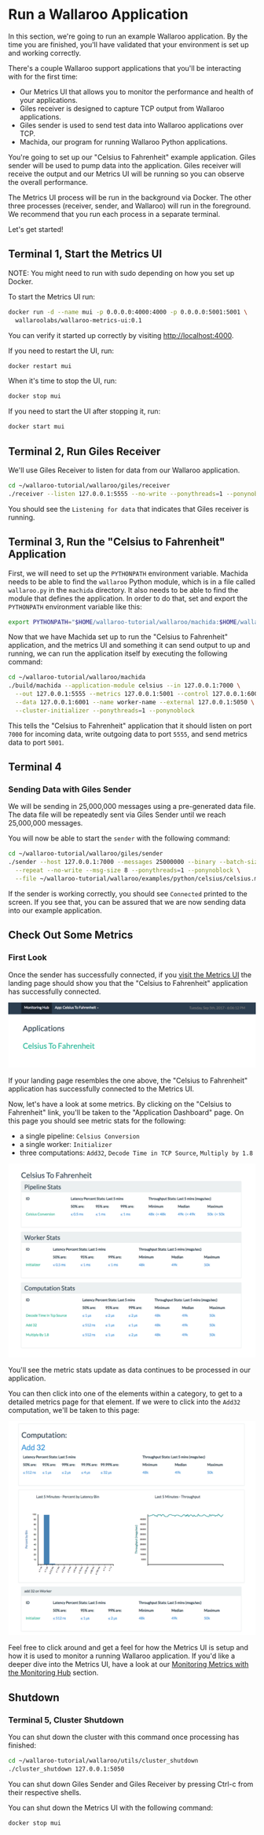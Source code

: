 # Run a Wallaroo Application

In this section, we're going to run an example Wallaroo application. By the time you are finished, you'll have validated that your environment is set up and working correctly.

There's a couple Wallaroo support applications that you'll be interacting with for the first time:

- Our Metrics UI that allows you to monitor the performance and health of your applications.
- Giles receiver is designed to capture TCP output from Wallaroo applications.
- Giles sender is used to send test data into Wallaroo applications over TCP.
- Machida, our program for running Wallaroo Python applications.

You're going to set up our "Celsius to Fahrenheit" example application. Giles sender will be used to pump data into the application. Giles receiver will receive the output and our Metrics UI will be running so you can observe the overall performance.

The Metrics UI process will be run in the background via Docker.  The other three processes (receiver, sender, and Wallaroo) will run in the foreground.  We recommend that you run each process in a separate terminal.

Let's get started!

## Terminal 1, Start the Metrics UI

NOTE: You might need to run with sudo depending on how you set up Docker.

To start the Metrics UI run:

```bash
docker run -d --name mui -p 0.0.0.0:4000:4000 -p 0.0.0.0:5001:5001 \
  wallaroolabs/wallaroo-metrics-ui:0.1
```

You can verify it started up correctly by visiting [http://localhost:4000](http://localhost:4000).

If you need to restart the UI, run:

```bash
docker restart mui
```

When it's time to stop the UI, run:

```bash
docker stop mui
```

If you need to start the UI after stopping it, run:

```bash
docker start mui
```

## Terminal 2, Run Giles Receiver

We'll use Giles Receiver to listen for data from our Wallaroo application.

```bash
cd ~/wallaroo-tutorial/wallaroo/giles/receiver
./receiver --listen 127.0.0.1:5555 --no-write --ponythreads=1 --ponynoblock
```

You should see the `Listening for data` that indicates that Giles receiver is running.

## Terminal 3, Run the "Celsius to Fahrenheit" Application

First, we will need to set up the `PYTHONPATH` environment variable. Machida needs to be able to find the `wallaroo` Python module, which is in a file called `wallaroo.py` in the `machida` directory. It also needs to be able to find the module that defines the application. In order to do that, set and export the `PYTHONPATH` environment variable like this:

```bash
export PYTHONPATH="$HOME/wallaroo-tutorial/wallaroo/machida:$HOME/wallaroo-tutorial/wallaroo/examples/python/celsius"
```

Now that we have Machida set up to run the "Celsius to Fahrenheit" application, and the metrics UI and something it can send output to up and running, we can run the application itself by executing the following command:

```bash
cd ~/wallaroo-tutorial/wallaroo/machida
./build/machida --application-module celsius --in 127.0.0.1:7000 \
  --out 127.0.0.1:5555 --metrics 127.0.0.1:5001 --control 127.0.0.1:6000 \
  --data 127.0.0.1:6001 --name worker-name --external 127.0.0.1:5050 \
  --cluster-initializer --ponythreads=1 --ponynoblock
```

This tells the "Celsius to Fahrenheit" application that it should listen on port `7000` for incoming data, write outgoing data to port `5555`, and send metrics data to port `5001`.

## Terminal 4

### Sending Data with Giles Sender

We will be sending in 25,000,000 messages using a pre-generated data file. The data file will be repeatedly sent via Giles Sender until we reach 25,000,000 messages.

You will now be able to start the `sender` with the following command:

```bash
cd ~/wallaroo-tutorial/wallaroo/giles/sender
./sender --host 127.0.0.1:7000 --messages 25000000 --binary --batch-size 300 \
  --repeat --no-write --msg-size 8 --ponythreads=1 --ponynoblock \
  --file ~/wallaroo-tutorial/wallaroo/examples/python/celsius/celsius.msg
```

If the sender is working correctly, you should see `Connected` printed to the screen. If you see that, you can be assured that we are now sending data into our example application.

## Check Out Some Metrics

### First Look

Once the sender has successfully connected, if you [visit the Metrics UI](http://localhost:4000) the landing page should show you that the "Celsius to Fahrenheit" application has successfully connected.

![Landing Page](/book/metrics/images/landing-page.png)

If your landing page resembles the one above, the "Celsius to Fahrenheit" application has successfully connected to the Metrics UI.

Now, let's have a look at some metrics. By clicking on the "Celsius to Fahrenheit" link, you'll be taken to the "Application Dashboard" page. On this page you should see metric stats for the following:

- a single pipeline: `Celsius Conversion`
- a single worker: `Initializer`
- three computations: `Add32`, `Decode Time in TCP Source`, `Multiply by 1.8`

![Application Dashboard Page](/book/metrics/images/application-dashboard-page.png)

You'll see the metric stats update as data continues to be processed in our application.

You can then click into one of the elements within a category, to get to a detailed metrics page for that element. If we were to click into the `Add32` computation, we'll be taken to this page:

![Computation Detailed Metrics page](/book/metrics/images/computation-detailed-metrics-page.png)

Feel free to click around and get a feel for how the Metrics UI is setup and how it is used to monitor a running Wallaroo application. If you'd like a deeper dive into the Metrics UI, have a look at our [Monitoring Metrics with the Monitoring Hub](/book/metrics/metrics-ui.md) section.

## Shutdown

### Terminal 5, Cluster Shutdown

You can shut down the cluster with this command once processing has finished:

```bash
cd ~/wallaroo-tutorial/wallaroo/utils/cluster_shutdown
./cluster_shutdown 127.0.0.1:5050
```

You can shut down Giles Sender and Giles Receiver by pressing Ctrl-c from their respective shells.

You can shut down the Metrics UI with the following command:

```bash
docker stop mui
```
